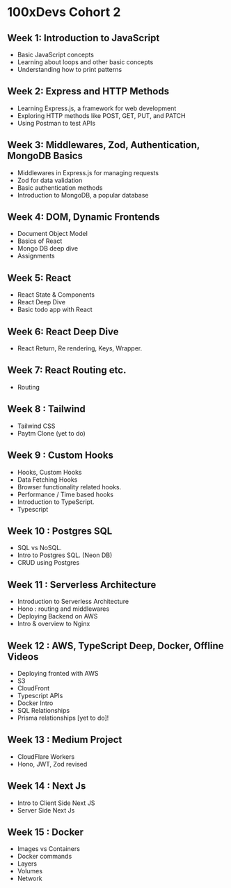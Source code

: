 # 100xDevs Cohort 2

## Week 1: Introduction to JavaScript

- Basic JavaScript concepts
- Learning about loops and other basic concepts
- Understanding how to print patterns

## Week 2: Express and HTTP Methods

- Learning Express.js, a framework for web development
- Exploring HTTP methods like POST, GET, PUT, and PATCH
- Using Postman to test APIs

## Week 3: Middlewares, Zod, Authentication, MongoDB Basics

- Middlewares in Express.js for managing requests
- Zod for data validation
- Basic authentication methods
- Introduction to MongoDB, a popular database

## Week 4: DOM, Dynamic Frontends

- Document Object Model
- Basics of React
- Mongo DB deep dive
- Assignments

## Week 5: React

- React State & Components
- React Deep Dive
- Basic todo app with React

## Week 6: React Deep Dive

- React Return, Re rendering, Keys, Wrapper.

## Week 7: React Routing etc.

- Routing

## Week 8 : Tailwind

- Tailwind CSS
- Paytm Clone (yet to do)

## Week 9 : Custom Hooks

- Hooks, Custom Hooks
- Data Fetching Hooks
- Browser functionality related hooks.
- Performance / Time based hooks
- Introduction to TypeScript.
- Typescript

## Week 10 : Postgres SQL

- SQL vs NoSQL.
- Intro to Postgres SQL. (Neon DB)
- CRUD using Postgres

## Week 11 : Serverless Architecture

- Introduction to Serverless Architecture
- Hono : routing and middlewares
- Deploying Backend on AWS
- Intro & overview to Nginx

## Week 12 : AWS, TypeScript Deep, Docker, Offline Videos

- Deploying fronted with AWS
- S3
- CloudFront
- Typescript APIs
- Docker Intro
- SQL Relationships
- Prisma relationships [yet to do]!

## Week 13 : Medium Project

- CloudFlare Workers
- Hono, JWT, Zod revised

## Week 14 : Next Js

- Intro to Client Side Next JS
- Server Side Next Js

## Week 15 : Docker

- Images vs Containers
- Docker commands
- Layers
- Volumes
- Network

